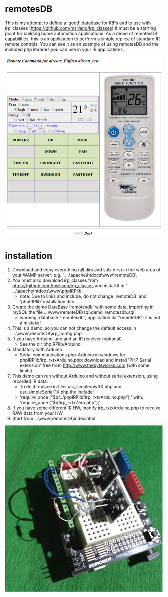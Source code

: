 # remotesDB
This is my attempt to define a 'good' database for IRPs and to use with irp_classes (https://github.com/msillano/irp_classes)
It must be a starting point for building home automation applications.
As a demo of remotesDB capabilities, this is an application to perform a simple replica of standard IR remote controls. You can see it as an example of using remotesDB and the included php libraries you can use in your IR applications.

![Screenshot 1](./documents/remotesDB/screen01.png)

# installation
1) Download and copy everything (all dirs and sub-dirs) in the web area of your WAMP server: e.g. ' ...\apache\htdocs\www\remoteDB'.
2) You must also download irp_classes from https://github.com/msillano/irp_classes and install it in ' ...\apache\htdocs\www\phpIRPlib'
     -    note: Due to links and include, do not change 'remoteDB' and 'phpIRPlib' installation dirs.
3) Create the demo DataBase 'remotesdb' with some data, importing in mySQL the file ...\www\remoteDB\sql\demo_remotesdb.sql
     -    warning: database "remotesdb", application dir "remoteDB": it is not a mistake!
4) This is a demo, so you can not change the default access in ...\www\remoteDB\irp_config.php
5) If you have Arduino-uno and an IR receiver (optional)
     -   See the dir phpIRPlib/Arduino
6) Mandatory with Arduino
     -    Serial communications php-Arduino in windows for phpIRPlib/irp_rxtxArduino.php: download and install 'PHP Serial extension' free from http://www.thebyteworks.com (with some limits).
7) This demo can run without Arduino and  without serial extension, using recorded IR data.
     -    To do it replace in files usr_simplerawRX.php and usr_simpleSerialTX.php the include:
     -    'require_once ("$d/../phpIRPlib/irp_rxtxArduino.php");' with: 'require_once ("$d/irp_rxtxZero.php");'
8) If you have some different IR HW, modify irp_rxtxArduino.php to receive RAW data from your HW.
9) Start from ...\www\remoteDB\index.html

![Arduino IR](./documents/remotesDB/arduinoIR.jpg)
